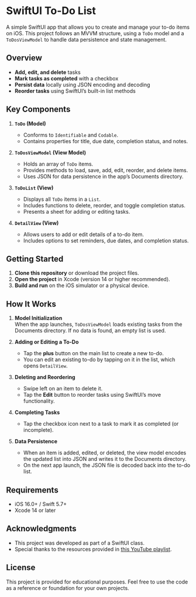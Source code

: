# SwiftUI To-Do List

A simple SwiftUI app that allows you to create and manage your to-do items on iOS. This project follows an MVVM structure, using a `ToDo` model and a `ToDosViewModel` to handle data persistence and state management.

## Overview

- **Add, edit, and delete** tasks
- **Mark tasks as completed** with a checkbox
- **Persist data** locally using JSON encoding and decoding
- **Reorder tasks** using SwiftUI’s built-in list methods

## Key Components

1. **`ToDo` (Model)**
   - Conforms to `Identifiable` and `Codable`.
   - Contains properties for title, due date, completion status, and notes.

2. **`ToDosViewModel` (View Model)**
   - Holds an array of `ToDo` items.
   - Provides methods to load, save, add, edit, reorder, and delete items.
   - Uses JSON for data persistence in the app’s Documents directory.

3. **`ToDoList` (View)**
   - Displays all `ToDo` items in a `List`.
   - Includes functions to delete, reorder, and toggle completion status.
   - Presents a sheet for adding or editing tasks.

4. **`DetailView` (View)**
   - Allows users to add or edit details of a to-do item.
   - Includes options to set reminders, due dates, and completion status.

## Getting Started

1. **Clone this repository** or download the project files.
2. **Open the project** in Xcode (version 14 or higher recommended).
3. **Build and run** on the iOS simulator or a physical device.

## How It Works

1. **Model Initialization**  
   When the app launches, `ToDosViewModel` loads existing tasks from the Documents directory. If no data is found, an empty list is used.

2. **Adding or Editing a To-Do**  
   - Tap the **plus** button on the main list to create a new to-do.
   - You can edit an existing to-do by tapping on it in the list, which opens `DetailView`.

3. **Deleting and Reordering**  
   - Swipe left on an item to delete it.
   - Tap the **Edit** button to reorder tasks using SwiftUI’s move functionality.

4. **Completing Tasks**  
   - Tap the checkbox icon next to a task to mark it as completed (or incomplete).

5. **Data Persistence**  
   - When an item is added, edited, or deleted, the view model encodes the updated list into JSON and writes it to the Documents directory.
   - On the next app launch, the JSON file is decoded back into the to-do list.

## Requirements

- iOS 16.0+ / Swift 5.7+
- Xcode 14 or later

## Acknowledgments

- This project was developed as part of a SwiftUI class.
- Special thanks to the resources provided in [this YouTube playlist](https://www.youtube.com/playlist?list=PL9VJ9OpT-IPSM6dFSwQCIl409gNBsqKTe).

## License

This project is provided for educational purposes. Feel free to use the code as a reference or foundation for your own projects.
